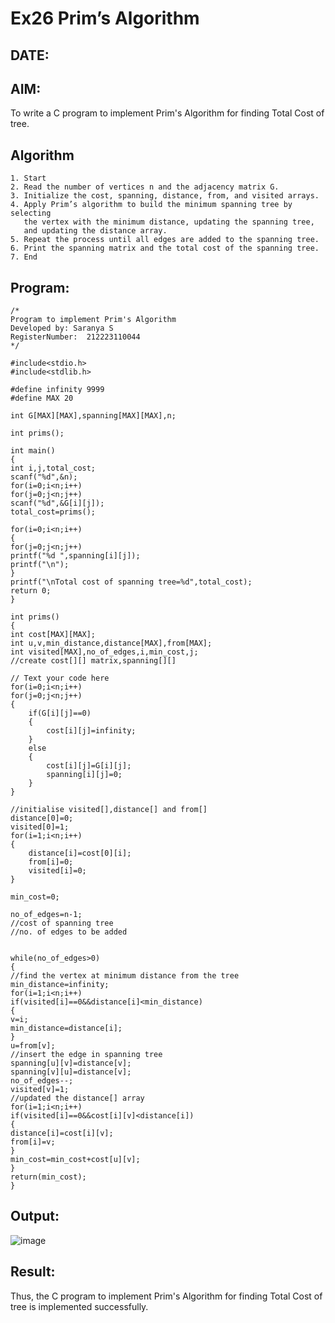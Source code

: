 # Ex26 Prim’s Algorithm
## DATE:
## AIM:
To write a C program to implement Prim's Algorithm for finding Total Cost of tree.

## Algorithm
```
1. Start
2. Read the number of vertices n and the adjacency matrix G.
3. Initialize the cost, spanning, distance, from, and visited arrays.
4. Apply Prim’s algorithm to build the minimum spanning tree by selecting
   the vertex with the minimum distance, updating the spanning tree,
   and updating the distance array.
5. Repeat the process until all edges are added to the spanning tree.
6. Print the spanning matrix and the total cost of the spanning tree.
7. End 
```
## Program:
```
/*
Program to implement Prim's Algorithm
Developed by: Saranya S
RegisterNumber:  212223110044
*/
```
```
#include<stdio.h>
#include<stdlib.h>
 
#define infinity 9999
#define MAX 20
 
int G[MAX][MAX],spanning[MAX][MAX],n;
 
int prims();
 
int main()
{
int i,j,total_cost;
scanf("%d",&n);
for(i=0;i<n;i++)
for(j=0;j<n;j++)
scanf("%d",&G[i][j]);
total_cost=prims();

for(i=0;i<n;i++)
{
for(j=0;j<n;j++)
printf("%d ",spanning[i][j]);
printf("\n");
}
printf("\nTotal cost of spanning tree=%d",total_cost);
return 0;
}
 
int prims()
{
int cost[MAX][MAX];
int u,v,min_distance,distance[MAX],from[MAX];
int visited[MAX],no_of_edges,i,min_cost,j;
//create cost[][] matrix,spanning[][]

// Text your code here
for(i=0;i<n;i++)
for(j=0;j<n;j++)
{
    if(G[i][j]==0)
    {
        cost[i][j]=infinity;
    }
    else
    {
        cost[i][j]=G[i][j];
        spanning[i][j]=0;
    }
}

//initialise visited[],distance[] and from[]
distance[0]=0;
visited[0]=1;
for(i=1;i<n;i++)
{
    distance[i]=cost[0][i];
    from[i]=0;
    visited[i]=0;
}

min_cost=0;

no_of_edges=n-1;
//cost of spanning tree
//no. of edges to be added


while(no_of_edges>0)
{
//find the vertex at minimum distance from the tree
min_distance=infinity;
for(i=1;i<n;i++)
if(visited[i]==0&&distance[i]<min_distance)
{
v=i;
min_distance=distance[i];
}
u=from[v];
//insert the edge in spanning tree
spanning[u][v]=distance[v];
spanning[v][u]=distance[v];
no_of_edges--;
visited[v]=1;
//updated the distance[] array
for(i=1;i<n;i++)
if(visited[i]==0&&cost[i][v]<distance[i])
{
distance[i]=cost[i][v];
from[i]=v;
}
min_cost=min_cost+cost[u][v];
}
return(min_cost);
}
```
## Output:
![image](https://github.com/user-attachments/assets/32bba99b-df53-40dd-bac4-3f68c0f6bce4)

## Result:
Thus, the C program to implement Prim's Algorithm for finding Total Cost of tree is implemented successfully.
